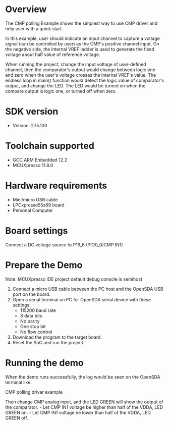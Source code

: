 Overview
========

The CMP polling Example shows the simplest way to use CMP driver and help user with a quick start.

In this example, user should indicate an input channel to capture a voltage signal (can be controlled by user) as the 
CMP's positive channel input. On the negative side, the internal VREF ladder is used to generate the fixed voltage about
half value of reference voltage.

When running the project, change the input voltage of user-defined channel, then the comparator's output would change
between logic one and zero when the user's voltage crosses the internal VREF's value. The endless loop in main() function
would detect the logic value of comparator's output, and change the LED. The LED would be turned on when the compare
output is logic one, or turned off when zero.

SDK version
===========
- Version: 2.15.100

Toolchain supported
===================
- GCC ARM Embedded  12.2
- MCUXpresso  11.8.0

Hardware requirements
=====================
- Mini/micro USB cable
- LPCxpresso55s69 board
- Personal Computer

Board settings
==============
Connect a DC voltage source to P19_6 (PIO0_0/CMP IN1)

Prepare the Demo
================
Note: MCUXpresso IDE project default debug console is semihost
1.  Connect a micro USB cable between the PC host and the OpenSDA USB port on the board.
2.  Open a serial terminal on PC for OpenSDA serial device with these settings:
    - 115200 baud rate
    - 8 data bits
    - No parity
    - One stop bit
    - No flow control
3.  Download the program to the target board.
4.  Reset the SoC and run the project.

Running the demo
================
When the demo runs successfully, the log would be seen on the OpenSDA terminal like:

CMP polling driver example

Then change CMP analog input, and the LED GREEN will show the output of the comparator.
    - Let CMP IN1 voltage be higher than half of the VDDA, LED GREEN on.
    - Let CMP IN1 voltage be lower than half of the VDDA, LED GREEN off.
